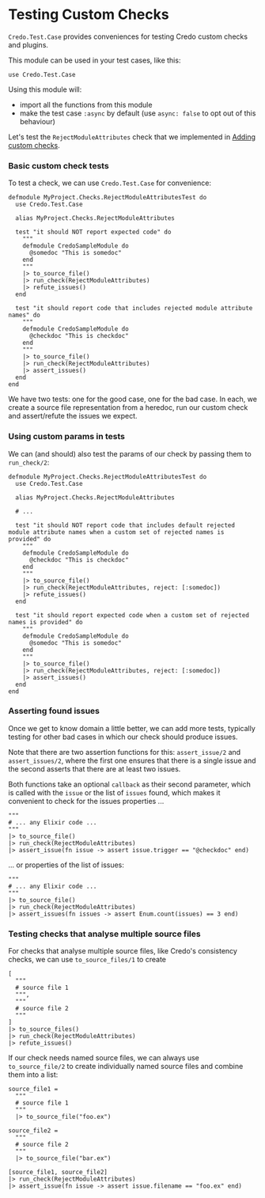 # Testing Custom Checks

`Credo.Test.Case` provides conveniences for testing Credo custom checks and plugins.

This module can be used in your test cases, like this:

    use Credo.Test.Case

Using this module will:

* import all the functions from this module
* make the test case `:async` by default (use `async: false` to opt out of this behaviour)

Let's test the `RejectModuleAttributes` check that we implemented in [Adding custom checks](adding_checks.html).

### Basic custom check tests

To test a check, we can use `Credo.Test.Case` for convenience:

    defmodule MyProject.Checks.RejectModuleAttributesTest do
      use Credo.Test.Case

      alias MyProject.Checks.RejectModuleAttributes

      test "it should NOT report expected code" do
        """
        defmodule CredoSampleModule do
          @somedoc "This is somedoc"
        end
        """
        |> to_source_file()
        |> run_check(RejectModuleAttributes)
        |> refute_issues()
      end

      test "it should report code that includes rejected module attribute names" do
        """
        defmodule CredoSampleModule do
          @checkdoc "This is checkdoc"
        end
        """
        |> to_source_file()
        |> run_check(RejectModuleAttributes)
        |> assert_issues()
      end
    end

We have two tests: one for the good case, one for the bad case.
In each, we create a source file representation from a heredoc, run our custom check and assert/refute the issues
we expect.

### Using custom params in tests

We can (and should) also test the params of our check by passing them to `run_check/2`:

    defmodule MyProject.Checks.RejectModuleAttributesTest do
      use Credo.Test.Case

      alias MyProject.Checks.RejectModuleAttributes
      
      # ...

      test "it should NOT report code that includes default rejected module attribute names when a custom set of rejected names is provided" do
        """
        defmodule CredoSampleModule do
          @checkdoc "This is checkdoc"
        end
        """
        |> to_source_file()
        |> run_check(RejectModuleAttributes, reject: [:somedoc])
        |> refute_issues()
      end

      test "it should report expected code when a custom set of rejected names is provided" do
        """
        defmodule CredoSampleModule do
          @somedoc "This is somedoc"
        end
        """
        |> to_source_file()
        |> run_check(RejectModuleAttributes, reject: [:somedoc])
        |> assert_issues()
      end
    end

### Asserting found issues

Once we get to know domain a little better, we can add more tests, typically testing for other bad cases in which
our check should produce issues.

Note that there are two assertion functions for this: `assert_issue/2` and `assert_issues/2`, where the first one
ensures that there is a single issue and the second asserts that there are at least two issues.

Both functions take an optional `callback` as their second parameter, which is called with the `issue` or the
list of `issues` found, which makes it convenient  to check for the issues properties ...

    """
    # ... any Elixir code ...
    """
    |> to_source_file()
    |> run_check(RejectModuleAttributes)
    |> assert_issue(fn issue -> assert issue.trigger == "@checkdoc" end)

... or properties of the list of issues:

    """
    # ... any Elixir code ...
    """
    |> to_source_file()
    |> run_check(RejectModuleAttributes)
    |> assert_issues(fn issues -> assert Enum.count(issues) == 3 end)

### Testing checks that analyse multiple source files

For checks that analyse multiple source files, like Credo's consistency checks, we can use `to_source_files/1` to
create

    [
      """
      # source file 1
      """,
      """
      # source file 2
      """
    ]
    |> to_source_files()
    |> run_check(RejectModuleAttributes)
    |> refute_issues()

If our check needs named source files, we can always use `to_source_file/2` to create individually named source
files and combine them into a list:

    source_file1 =
      """
      # source file 1
      """
      |> to_source_file("foo.ex")

    source_file2 =
      """
      # source file 2
      """
      |> to_source_file("bar.ex")

    [source_file1, source_file2]
    |> run_check(RejectModuleAttributes)
    |> assert_issue(fn issue -> assert issue.filename == "foo.ex" end)
